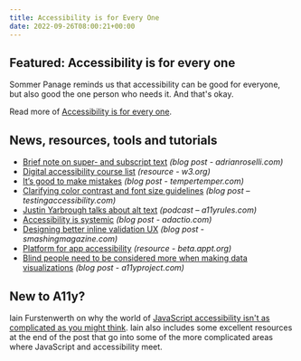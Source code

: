 ```yaml
---
title: Accessibility is for Every One
date: 2022-09-26T08:00:21+00:00
---
```


## Featured: Accessibility is for every one

Sommer Panage reminds us that accessibility can be good for everyone, but also good the one person who needs it. And that's okay.

Read more of [Accessibility is for every one](https://sommerpanage.com/posts/2022-09-16-a11y_for_everyone/).

## News, resources, tools and tutorials

- [Brief note on super- and subscript text](https://adrianroselli.com/2022/09/brief-note-on-super-and-subscript-text.html) *(blog post - adrianroselli.com)*
- [Digital accessibility course list](https://www.w3.org/blog/news/archives/9683) *(resource - w3.org)*
- [It’s good to make mistakes](https://www.tempertemper.net/blog/its-good-to-make-mistakes) *(blog post - tempertemper.com)*
- [Clarifying color contrast and font size guidelines](https://testingaccessibility.com/clarifying-contrast-and-font-guidelines) *(blog post – testingaccessibility.com)*
- [Justin Yarbrough talks about alt text](https://a11yrules.com/podcast/justin-yarbrough-talks-about-alt-text/) *(podcast – a11yrules.com)*
- [Accessibility is systemic](https://adactio.com/journal/19468) *(blog post - adactio.com)*
- [Designing better inline validation UX](https://www.smashingmagazine.com/2022/09/inline-validation-web-forms-ux/) *(blog post - smashingmagazine.com)*
- [Platform for app accessibility](https://beta.appt.org/en) *(resource - beta.appt.org)*
- [Blind people need to be considered more when making data visualizations](https://www.a11yproject.com/posts/blind-people-need-to-be-considered-more-when-making-data-visualizations/) *(blog post - a11yproject.com)*

## New to A11y?

Iain Furstenwerth on why the world of [JavaScript accessibility isn't as complicated as you might think](https://knowbility.org/blog/2022/the-myth-of-javascript-accessibility). Iain also includes some excellent resources at the end of the post that go into some of the more complicated areas where JavaScript and accessibility meet.
